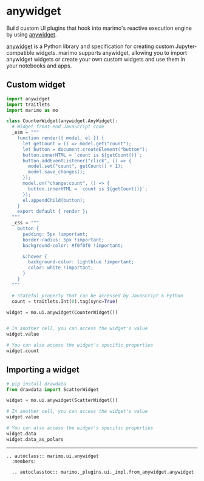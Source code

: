 # anywidget

Build custom UI plugins that hook into marimo's reactive
execution engine by using [anywidget](https://anywidget.dev/).

[anywidget](https://anywidget.dev/) is a Python library and specification for creating custom Jupyter-compatible widgets. marimo supports anywidget, allowing you to import anywidget widgets or create your own custom widgets and use them in your notebooks and apps.

## Custom widget

```python
import anywidget
import traitlets
import marimo as mo

class CounterWidget(anywidget.AnyWidget):
  # Widget front-end JavaScript code
  _esm = """
    function render({ model, el }) {
      let getCount = () => model.get("count");
      let button = document.createElement("button");
      button.innerHTML = `count is ${getCount()}`;
      button.addEventListener("click", () => {
        model.set("count", getCount() + 1);
        model.save_changes();
      });
      model.on("change:count", () => {
        button.innerHTML = `count is ${getCount()}`;
      });
      el.appendChild(button);
    }
    export default { render };
  """
  _css = """
    button {
      padding: 5px !important;
      border-radius: 5px !important;
      background-color: #f0f0f0 !important;

      &:hover {
        background-color: lightblue !important;
        color: white !important;
      }
    }
  """

  # Stateful property that can be accessed by JavaScript & Python
  count = traitlets.Int(0).tag(sync=True)

widget = mo.ui.anywidget(CounterWidget())


# In another cell, you can access the widget's value
widget.value

# You can also access the widget's specific properties
widget.count
```

## Importing a widget

```python
# pip install drawdata
from drawdata import ScatterWidget

widget = mo.ui.anywidget(ScatterWidget())

# In another cell, you can access the widget's value
widget.value

# You can also access the widget's specific properties
widget.data
widget.data_as_polars
```

---

```{eval-rst}
.. autoclass:: marimo.ui.anywidget
  :members:

  .. autoclasstoc:: marimo._plugins.ui._impl.from_anywidget.anywidget
```
